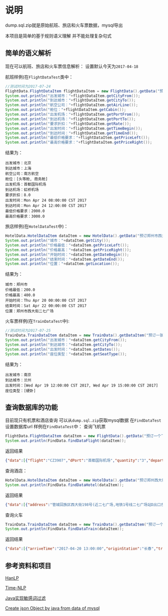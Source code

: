 # 说明

dump.sql.zip就是原始航班、旅店和火车票数据，mysql导出

本项目是简单的基于规则语义理解 并不能处理复杂句式

## 简单的语义解析

现在可以航班、旅店和火车票信息解析：
设置默认今天为`2017-04-18`

航班样例(在`FlightDataTest`类中：

```Java
//测试时间为2017-07-24
FlightData.FlightDataItem flightDataItem = new FlightData().getData("预订一个下周一上午8点到12点之间从北京首都国际机场到上海虹桥机场的头等舱或商务舱航班，要南方航空的，价格8折以内,两千到三千元");
System.out.println("出发城市："+flightDataItem.getCityFrom());
System.out.println("到达城市："+flightDataItem.getCityTo());
System.out.println("航空公司："+flightDataItem.getAirLine());
System.out.println("舱位："+flightDataItem.getCabin());
System.out.println("出发机场："+flightDataItem.getPortFrom());
System.out.println("到达机场："+flightDataItem.getPortTo());
System.out.println("要求折扣："+flightDataItem.getRate());
System.out.println("出发时间："+flightDataItem.getTimeBegin());
System.out.println("到达时间："+flightDataItem.getTimeEnd());
System.out.println("最低价格要求："+flightDataItem.getPriceLeft());
System.out.println("最高价格要求："+flightDataItem.getPriceRight());
```

结果为：

```
出发城市：北京
到达城市：上海
航空公司：南方航空
舱位：[头等舱, 商务舱]
出发机场：首都国际机场
到达机场：虹桥机场
要求折扣：8.0
出发时间：Mon Apr 24 08:00:00 CST 2017
到达时间：Mon Apr 24 12:00:00 CST 2017
最低价格要求：2000.0
最高价格要求：3000.0
```
旅店样例(在`HotelDataTest`中)：
```Java
HotelData.HotelDataItem dataItem = new HotelData().getData("预订郑州市西大街二七广场附近的酒店两晚，后天入住，价格200-400");
System.out.println("城市："+dataItem.getCity());
System.out.println("价格最低："+dataItem.getPriceLeft());
System.out.println("价格最高："+dataItem.getPriceRight());
System.out.println("开始时间："+dataItem.getDateBegin());
System.out.println("结束时间："+dataItem.getDateEnd());
System.out.println("位置："+dataItem.getLocation());
```
结果为：
```
城市：郑州市
价格最低：200.0
价格最高：400.0
开始时间：Thu Apr 20 00:00:00 CST 2017
结束时间：Sat Apr 22 00:00:00 CST 2017
位置：郑州市西大街二七广场
```
火车票样例(在`TrainDataTest`中):
```Java
//测试时间为2017-07-25
TrainData.TrainDataItem dataItem = new TrainData().getDataItem("预订一张从南京到兰州的硬卧，明天中午12点到下午三点之间发车");
System.out.println("出发城市："+dataItem.getCityFrom());
System.out.println("到达城市："+dataItem.getCityTo());
System.out.println("出发时间："+dataItem.getDates());
System.out.println("座位类型："+dataItem.getSeatType());
```

结果为：
```
出发城市：南京
到达城市：兰州
出发时间：[Wed Apr 19 12:00:00 CST 2017, Wed Apr 19 15:00:00 CST 2017]
座位类型：[硬卧]
```
## 查询数据库的功能
目前现只有机票和酒店查询
可以从`dump.sql.zip`获取mysql数据
在`FindDataTest`设置数据库url
样例在`FindDataTest`中：
查询飞机票
```Java
FlightData.FlightDataItem dataItem = new FlightData().getData("预订一个下周三上午8点到12点之间从北京到上海的头等舱或公务舱航班，要南方航空的，价格8折以内,一千到三千元");
System.out.println(FindData.findDataFlight(dataItem));
```
返回结果
```Json
{"data":[{"flight":"CZ3907","dPort":"首都国际机场","quantity":"3","departCity":"北京","standardPrice":"3470.0","arriveCity":"上海","arriveTime":"2017-04-26 10:30:00","takeOffTime":"2017-04-26 08:20:00","rate":"0.0","price":"1670","airline":"中国南方航空股份有限公司","aPort":"虹桥国际机场","cabinInfo":"公务舱"},{"flight":"CZ3907","dPort":"首都国际机场","quantity":"3","departCity":"北京","standardPrice":"3470.0","arriveCity":"上海","arriveTime":"2017-04-26 10:30:00","takeOffTime":"2017-04-26 08:20:00","rate":"0.0","price":"1740","airline":"中国南方航空股份有限公司","aPort":"虹桥国际机场","cabinInfo":"公务舱"},{"flight":"CZ3907","dPort":"首都国际机场","quantity":"5","departCity":"北京","standardPrice":"3470.0","arriveCity":"上海","arriveTime":"2017-04-26 10:30:00","takeOffTime":"2017-04-26 08:20:00","rate":"0.0","price":"2850","airline":"中国南方航空股份有限公司","aPort":"虹桥国际机场","cabinInfo":"公务舱"}]}
```
查询酒店：
```Java
HotelData.HotelDataItem dataItem = new HotelData().getData("预订郑州西大街二七广场附近的酒店两晚，后天入住，价格200-400");
System.out.println(FindData.findDataHotel(dataItem));
```
返回结果
```Json
{"data":[{"address":"管城回族区西大街198号(近二七广场,地铁1号线二七广场站D出口东700米)","city":"郑州","price":"399","name":"河南瑞贝卡大酒店"}]}
```
查询火车
```Java
TrainData.TrainDataItem dataItem = new TrainData().getDataItem("预订一个明天或者后天从长春出发到杭州的火车硬卧");
System.out.println(FindData.findDataTrain(dataItem));
```
返回结果
```Json
{"data":[{"arriveTime":"2017-04-20 13:00:00","originStation":"长春","trainType":"","trainNo":"Z178","startTime":"2017-04-19 13:00:00","terminalStation":"杭州"},{"price":[{"name":"硬卧","value":501}]},{"arriveTime":"2017-04-21 13:00:00","originStation":"长春","trainType":"","trainNo":"K75","startTime":"2017-04-19 13:00:00","terminalStation":"杭州东"},{"price":[{"name":"硬卧","value":541}]},{"arriveTime":"2017-04-21 13:00:00","originStation":"长春","trainType":"","trainNo":"K554","startTime":"2017-04-19 13:00:00","terminalStation":"杭州"},{"price":[{"name":"硬卧","value":491}]}]}
```

## 参考资料和项目

[HanLP](https://github.com/hankcs/HanLP)

[Time-NLP](https://github.com/shinyke/Time-NLP)

[Java实现敏感词过滤](http://cmsblogs.com/?p=1031)

[Create json Object by java from data of mysql](https://stackoverflow.com/questions/17160351/create-json-object-by-java-from-data-of-mysql)

